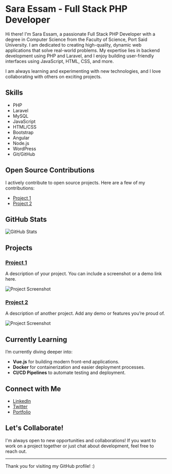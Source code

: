 # Sara Essam - Full Stack PHP Developer
Hi there! I'm Sara Essam, a passionate Full Stack PHP Developer with a degree in Computer Science from the Faculty of Science, Port Said University. I am dedicated to creating high-quality, dynamic web applications that solve real-world problems. My expertise lies in backend development using PHP and Laravel, and I enjoy building user-friendly interfaces using JavaScript, HTML, CSS, and more.

I am always learning and experimenting with new technologies, and I love collaborating with others on exciting projects.

## Skills
- PHP
- Laravel
- MySQL
- JavaScript
- HTML/CSS
- Bootstrap
- Angular
- Node.js
- WordPress
- Git/GitHub

## Open Source Contributions
I actively contribute to open source projects. Here are a few of my contributions:
- [Project 1](Link_to_contribution)
- [Project 2](Link_to_contribution)

## GitHub Stats
![GitHub Stats](https://github-readme-stats.vercel.app/api?username=saraessam&show_icons=true&hide_title=true)

## Projects
### [Project 1](Link_to_project_1)
A description of your project. You can include a screenshot or a demo link here.

![Project Screenshot](Link_to_screenshot)

### [Project 2](Link_to_project_2)
A description of another project. Add any demo or features you’re proud of.

![Project Screenshot](Link_to_screenshot)

## Currently Learning
I’m currently diving deeper into:
- **Vue.js** for building modern front-end applications.
- **Docker** for containerization and easier deployment processes.
- **CI/CD Pipelines** to automate testing and deployment.

## Connect with Me
- [LinkedIn](https://www.linkedin.com/in/saraessam)
- [Twitter](https://twitter.com/saraessam)
- [Portfolio](https://www.saraessamportfolio.com)

## Let's Collaborate!
I'm always open to new opportunities and collaborations! If you want to work on a project together or just chat about development, feel free to reach out.

---

Thank you for visiting my GitHub profile! :)
